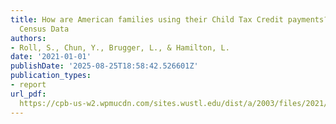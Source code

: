```yaml
---
title: How are American families using their Child Tax Credit payments? Evidence from
  Census Data
authors:
- Roll, S., Chun, Y., Brugger, L., & Hamilton, L. 
date: '2021-01-01'
publishDate: '2025-08-25T18:58:42.526601Z'
publication_types:
- report
url_pdf: 
  https://cpb-us-w2.wpmucdn.com/sites.wustl.edu/dist/a/2003/files/2021/09/CTC-National-Analysis.pdf
---
```

